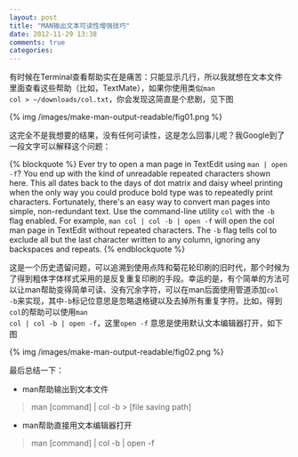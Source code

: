 ```yaml
---
layout: post
title: "MAN输出文本可读性增强技巧"
date: 2012-11-29 13:38
comments: true
categories: 
---
```


有时候在Terminal查看帮助实在是痛苦：只能显示几行，所以我就想在文本文件里面查看这些帮助（比如，TextMate），如果你使用类似<code>man col > ~/downloads/col.txt</code>，你会发现这简直是个悲剧，见下图 

{% img /images/make-man-output-readable/fig01.png %}  

这完全不是我想要的结果，没有任何可读性，这是怎么回事儿呢？我Google到了一段文字可以解释这个问题：

{% blockquote %}
Ever try to open a man page in TextEdit using <code>man | open -f</code>? 
You end up with the kind of unreadable repeated characters shown here. This all dates back to the days of dot matrix and daisy wheel printing when the only way you could produce bold type was to repeatedly print characters. 
Fortunately, there's an easy way to convert man pages into simple, non-redundant text. Use the command-line utility <code>col</code> with the <code>-b</code> flag enabled. For example, <code>man col | col -b | open -f</code> will open the col man page in TextEdit without repeated characters. The <code>-b</code> flag tells col to exclude all but the last character written to any column, ignoring any backspaces and repeats.
{% endblockquote %}

这是一个历史遗留问题，可以追溯到使用点阵和菊花轮印刷的旧时代，那个时候为了得到粗体字体样式采用的是反复重复印刷的手段。幸运的是，有个简单的方法可以让man帮助变得简单可读、没有冗余字符，可以在man后面使用管道添加<code>col -b</code>来实现，其中<code>-b</code>标记位意思是忽略退格键以及去掉所有重复字符。比如，得到<code>col</code>的帮助可以使用<code>man col | col -b | open -f</code>，这里<code>open -f</code> 意思是使用默认文本编辑器打开，如下图

{% img /images/make-man-output-readable/fig02.png %}

最后总结一下：   

* man帮助输出到文本文件
> man [command] | col -b > [file saving path]

* man帮助直接用文本编辑器打开
> man [command] | col -b | open -f

